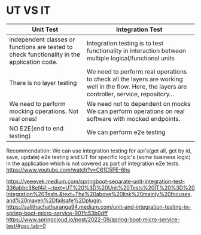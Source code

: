 # UT VS IT
| Unit Test  | Integration Test |
| ------------- | ------------- |
| independent classes or functions are tested to check functionality in the application code. | Integration testing is to test functionality in interaction between multiple logical/functional units |
| There is no layer testing  | We need to perform real operations to check all the layers are working well in the flow. Here, the layers are controller, service, repository…  |
| We need to perform mocking operations. Not real ones!  | We need not to dependent on mocks We can perform operations on real software with mocked endpoints. |
| NO E2E(end to end testing) | We can perform e2e testing |


Recommendation: We can use integration testing for api's(get all, get by id, save, update) e2e testing and UT for specific logic's (some business logic) in the application which is not covered as part of integration e2e tests.  
https://www.youtube.com/watch?v=C61C5FE-6hs  


https://veeevek.medium.com/springboot-separate-unit-integration-test-336abbc38ef4#:~:text=UT%20%3D%20Unit%20Tests%20IT%20%3D%20Integration%20Tests.&text=The%20above%20link%20mainly%20focuses,and%20maven%2Dfailsafe%2Dplugin.  
https://salithachathuranga94.medium.com/unit-and-integration-testing-in-spring-boot-micro-service-901fc53b0dff  
https://www.springcloud.io/post/2022-09/spring-boot-micro-service-test/#gsc.tab=0  
